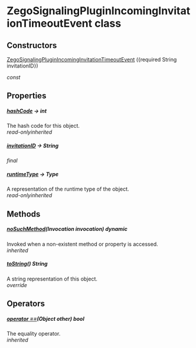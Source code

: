 


# ZegoSignalingPluginIncomingInvitationTimeoutEvent class













## Constructors

[ZegoSignalingPluginIncomingInvitationTimeoutEvent](../zego_uikit_prebuilt_live_audio_room/ZegoSignalingPluginIncomingInvitationTimeoutEvent/ZegoSignalingPluginIncomingInvitationTimeoutEvent.md) ({required String invitationID})

  _const_ 


## Properties

##### [hashCode](../zego_uikit_prebuilt_live_audio_room/ZegoSignalingPluginIncomingInvitationTimeoutEvent/hashCode.md) &#8594; int



The hash code for this object.  
_<span class="feature">read-only</span><span class="feature">inherited</span>_



##### [invitationID](../zego_uikit_prebuilt_live_audio_room/ZegoSignalingPluginIncomingInvitationTimeoutEvent/invitationID.md) &#8594; String



  
_<span class="feature">final</span>_



##### [runtimeType](../zego_uikit_prebuilt_live_audio_room/ZegoSignalingPluginIncomingInvitationTimeoutEvent/runtimeType.md) &#8594; Type



A representation of the runtime type of the object.  
_<span class="feature">read-only</span><span class="feature">inherited</span>_





## Methods

##### [noSuchMethod](../zego_uikit_prebuilt_live_audio_room/ZegoSignalingPluginIncomingInvitationTimeoutEvent/noSuchMethod.md)(Invocation invocation) dynamic



Invoked when a non-existent method or property is accessed.  
_<span class="feature">inherited</span>_



##### [toString](../zego_uikit_prebuilt_live_audio_room/ZegoSignalingPluginIncomingInvitationTimeoutEvent/toString.md)() String



A string representation of this object.  
_<span class="feature">override</span>_





## Operators

##### [operator ==](../zego_uikit_prebuilt_live_audio_room/ZegoSignalingPluginIncomingInvitationTimeoutEvent/operator_equals.md)(Object other) bool



The equality operator.  
_<span class="feature">inherited</span>_















